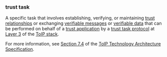 ### trust task

<p class="c8"><span>A specific task that involves establishing, verifying, or maintaining </span><span class="c2"><a class="c3" href="#h.pu2asd79bqzo">trust relationships</a></span><span>&nbsp;or exchanging </span><span class="c2"><a class="c3" href="#h.7zrsx7mki2fr">verifiable messages</a></span><span>&nbsp;or </span><span class="c2"><a class="c3" href="#h.7n80iyjxkofu">verifiable data</a></span><span>&nbsp;that can be performed on behalf of a </span><span class="c2"><a class="c3" href="#h.3pfn27y1gu2o">trust application</a></span><span>&nbsp;by a </span><span class="c2"><a class="c3" href="#h.uo2gx58kwj2o">trust task protocol</a></span><span>&nbsp;at </span><span class="c2"><a class="c3" href="#h.7rbvlbpp8vwp">Layer 3</a></span><span>&nbsp;of the </span><span class="c2"><a class="c3" href="#h.wms58fgdch9m">ToIP stack</a></span><span>.</span></p><p class="c8"><span>For more information, see </span><span class="c2"><a class="c3" href="https://www.google.com/url?q=https://github.com/trustoverip/TechArch/blob/main/spec.md%2374-layer-3-trust-tasks&amp;sa=D&amp;source=editors&amp;ust=1706779842897794&amp;usg=AOvVaw2ZSEm6m6lTMY3EIIEjRdIg">Section 7.4</a></span><span>&nbsp;of the </span><span class="c2"><a class="c3" href="#h.bjv9ltwjbiqm">ToIP Technology Architecture Specification</a></span><span>.</span></p>